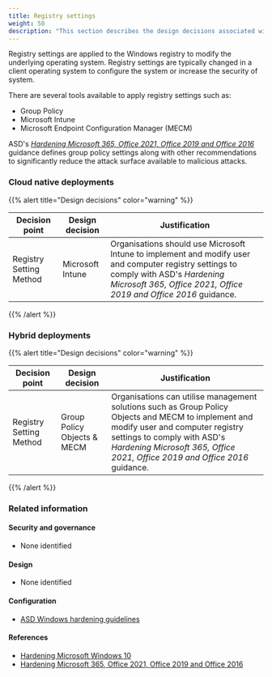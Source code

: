 ```yaml
---
title: Registry settings
weight: 50
description: "This section describes the design decisions associated with Device Configuration for system(s) built using ASD's Blueprint for Secure Cloud."
---
```


Registry settings are applied to the Windows registry to modify the underlying operating system. Registry settings are typically changed in a client operating system to configure the system or increase the security of system.

There are several tools available to apply registry settings such as:

- Group Policy
- Microsoft Intune
- Microsoft Endpoint Configuration Manager (MECM)

ASD's [_Hardening Microsoft 365, Office 2021, Office 2019 and Office 2016_](https://www.cyber.gov.au/resources-business-and-government/maintaining-devices-and-systems/system-hardening-and-administration/system-hardening/hardening-microsoft-365-office-2021-office-2019-and-office-2016) guidance defines group policy settings along with other recommendations to significantly reduce the attack surface available to malicious attacks.

### Cloud native deployments

{{% alert title="Design decisions" color="warning" %}}

| Decision point          | Design decision  | Justification                                                                                                                                                                                            |
| ----------------------- | ---------------- | -------------------------------------------------------------------------------------------------------------------------------------------------------------------------------------------------------- |
| Registry Setting Method | Microsoft Intune | Organisations should use Microsoft Intune to implement and modify user and computer registry settings to comply with ASD's _Hardening Microsoft 365, Office 2021, Office 2019 and Office 2016_ guidance. |

{{% /alert %}}

### Hybrid deployments

{{% alert title="Design decisions" color="warning" %}}

| Decision point          | Design decision             | Justification                                                                                                                                                                                                                                       |
| ----------------------- | --------------------------- | --------------------------------------------------------------------------------------------------------------------------------------------------------------------------------------------------------------------------------------------------- |
| Registry Setting Method | Group Policy Objects & MECM | Organisations can utilise management solutions such as Group Policy Objects and MECM to implement and modify user and computer registry settings to comply with ASD's _Hardening Microsoft 365, Office 2021, Office 2019 and Office 2016_ guidance. |

{{% /alert %}}

### Related information

#### Security and governance

- None identified

#### Design

- None identified

#### Configuration

- [ASD Windows hardening guidelines](/configuration/intune/devices/configuration-policies/asd-windows-hardening-guidelines)

#### References

- [Hardening Microsoft Windows 10](https://www.cyber.gov.au/acsc/view-all-content/publications/hardening-microsoft-windows-10-version-21h1-workstations)
- [Hardening Microsoft 365, Office 2021, Office 2019 and Office 2016](https://www.cyber.gov.au/acsc/view-all-content/publications/hardening-microsoft-365-office-2021-office-2019-and-office-2016)
